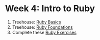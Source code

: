 # Week 4: Intro to Ruby

1. Treehouse: [Ruby Basics](http://teamtreehouse.com/library/ruby-basics)
2. Treehouse: [Ruby Foundations](http://teamtreehouse.com/library/ruby-foundations)
3. Complete these [Ruby Exercises](./exercises)
